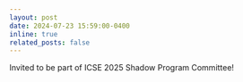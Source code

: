 ```yaml
---
layout: post
date: 2024-07-23 15:59:00-0400
inline: true
related_posts: false
---
```


Invited to be part of ICSE 2025 Shadow Program Committee!

